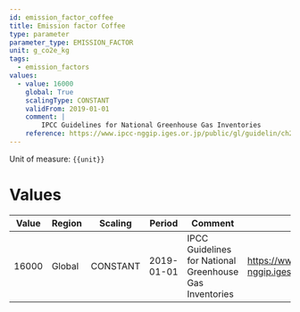 ```yaml
---
id: emission_factor_coffee
title: Emission factor Coffee
type: parameter
parameter_type: EMISSION_FACTOR
unit: g_co2e_kg
tags:
  - emission_factors
values:
  - value: 16000
    global: True
    scalingType: CONSTANT
    validFrom: 2019-01-01
    comment: |
        IPCC Guidelines for National Greenhouse Gas Inventories
    reference: https://www.ipcc-nggip.iges.or.jp/public/gl/guidelin/ch2wb3.pdf
---
```



Unit of measure: `{{unit}}`


# Values


| Value | Region | Scaling | Period | Comment | Reference |
|-------|--------|---------|--------|---------|-----------|
| 16000 | Global | CONSTANT | 2019-01-01 | IPCC Guidelines for National Greenhouse Gas Inventories | https://www.ipcc-nggip.iges.or.jp/public/gl/guidelin/ch2wb3.pdf |


